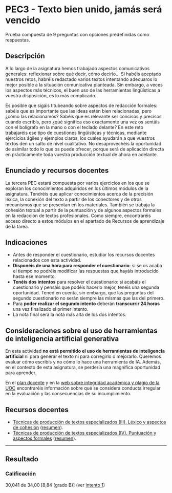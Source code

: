 # PEC3 - Texto bien unido, jamás será vencido

Prueba compuesta de 9 preguntas con opciones predefinidas como respuestas.

## Descripción

A lo largo de la asignatura hemos trabajado aspectos comunicativos generales: reflexionar sobre qué decir, cómo decirlo… Si habéis aceptado nuestros retos, habréis redactado varios textos intentando adecuaros lo mejor posible a la situación comunicativa planteada. Sin embargo, a veces los aspectos más técnicos, el buen uso de las herramientas lingüísticas a vuestra disposición, es lo más complicado.

Es posible que sigáis titubeando sobre aspectos de redacción formales: sabéis que es importante que las ideas estén bien relacionadas, pero ¿cómo las relacionamos? Sabéis que es relevante ser concisos y precisos cuando escribís, pero ¿qué significa eso exactamente una vez os sentáis con el bolígrafo en la mano o con el teclado delante? En este reto trabajaréis ese tipo de cuestiones lingüísticas y técnicas, mediante ejercicios ágiles y ejemplos claros, los cuales ayudarán a que vuestros textos den un salto de nivel cualitativo. No desaprovechéis la oportunidad de asimilar todo lo que os puede ofrecer, porque será de aplicación directa en prácticamente toda vuestra producción textual de ahora en adelante.

## Enunciado y recursos docentes

La tercera PEC estará compuesta por varios ejercicios en los que se exploran los conocimientos adquiridos en los últimos módulos de la asignatura. Tendréis que aplicar conocimientos acerca de la precisión léxica, la conexión del texto a partir de los conectores y de otros mecanismos que se presentan en los materiales. También se trabaja la cohesión textual a partir de la puntuación y de algunos aspectos formales en la redacción de textos profesionales. Como siempre, encontraréis acceso directo a estos módulos en el apartado de Recursos de aprendizaje de la tarea. 

## Indicaciones

- Antes de responder el cuestionario, estudiar los recursos docentes relacionados con esta actividad.
- **Disponéis de una hora para responder el cuestionario**: si se os acaba el tiempo no podréis modificar las respuestas que hayáis introducido hasta ese momento.
- **Tenéis dos intentos** para resolver el cuestionario: si acabáis el cuestionario y pensáis que podéis hacerlo mejor, tenéis una segunda oportunidad. Tened en cuenta, sin embargo, que las preguntas del segundo cuestionario no serán siempre las mismas que las del primero.
- Para **poder realizar el segundo intento** deberán **transcurrir 24 horas** una vez finalizado el primer intento.
- La nota final será la nota más alta de los dos intentos.
 
## Consideraciones sobre el uso de herramientas de inteligencia artificial generativa

En esta actividad **no está permitido el uso de herramientas de inteligencia artificial** ni para generar el texto ni para corregirlo o mejorarlo. Queremos evaluar cómo escribís y no cómo lo hace una herramienta de IA. Además, en el contexto de esta asignatura, se perdería una magnífica oportunidad para aprender.

En el [plan docente](https://aula.uoc.edu/courses/46292/external_tools/1823) y en la [web sobre integridad académica y plagio de la UOC](https://campus.uoc.edu/estudiant/microsites/plagi/es/index.html) encontraréis información sobre qué se considera conducta irregular en la evaluación y las consecuencias de su incumplimiento.

## Recursos docentes

- [Técnicas de producción de textos especializados (III). Léxico y aspectos de cohesión](https://materials.campus.uoc.edu/daisy/Materials/PID_00274804/pdf/PID_00274804.pdf) ([resumen](https://github.com/HenestrosaDev/uoc-ingenieria-informatica/blob/main/Competencia%20comunicativa%20para%20profesionales%20de%20las%20TIC/Recursos/(III)%20L%C3%A9xico%20y%20aspectos%20de%20cohesi%C3%B3n%20(resumen).md)).
- [Técnicas de producción de textos especializados (IV). Puntuación y aspectos formales](https://materials.campus.uoc.edu/daisy/Materials/PID_00274802/pdf/PID_00274802.pdf) ([resumen](https://github.com/HenestrosaDev/uoc-ingenieria-informatica/blob/main/Competencia%20comunicativa%20para%20profesionales%20de%20las%20TIC/Recursos/(IV)%20Puntuaci%C3%B3n%20y%20aspectos%20formales%20(resumen).md)).

---

## Resultado

### Calificación

30,041 de 34,00 [8,84 (grado B)] (ver [intento 1](./Intento%201/))
